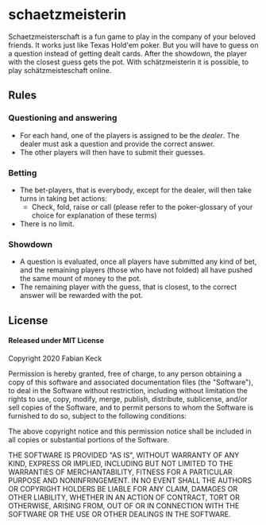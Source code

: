 # schaetzmeisterin

Schaetzmeisterschaft is a fun game to play in the company of your beloved friends. It works just like Texas Hold'em poker. But you will have to guess on a question instead of getting dealt cards. After the showdown, the player with the closest guess gets the pot.
With schätzmeisterin it is possible, to play schätzmeisteschaft online. 

## Rules
### Questioning and answering
- For each hand, one of the players is assigned to be the *dealer*. The dealer must ask a question and provide the correct answer.
- The other players will then have to submit their guesses.

### Betting
- The bet-players, that is everybody, except for the dealer, will then take turns in taking bet actions:
    - Check, fold, raise or call (please refer to the poker-glossary of your choice for explanation of these terms)
- There is no limit.

### Showdown
- A question is evaluated, once all players have submitted any kind of bet, and the remaining players (those who have not folded) all have pushed the same mount of money to the pot.
- The remaining player with the guess, that is closest, to the correct answer will be rewarded with the pot.

## License

#### Released under MIT License

Copyright 2020 Fabian Keck

Permission is hereby granted, free of charge, to any person obtaining a copy of this software and associated documentation files (the "Software"), to deal in the Software without restriction, including without limitation the rights to use, copy, modify, merge, publish, distribute, sublicense, and/or sell copies of the Software, and to permit persons to whom the Software is furnished to do so, subject to the following conditions:

The above copyright notice and this permission notice shall be included in all copies or substantial portions of the Software.

THE SOFTWARE IS PROVIDED "AS IS", WITHOUT WARRANTY OF ANY KIND, EXPRESS OR IMPLIED, INCLUDING BUT NOT LIMITED TO THE WARRANTIES OF MERCHANTABILITY, FITNESS FOR A PARTICULAR PURPOSE AND NONINFRINGEMENT. IN NO EVENT SHALL THE AUTHORS OR COPYRIGHT HOLDERS BE LIABLE FOR ANY CLAIM, DAMAGES OR OTHER LIABILITY, WHETHER IN AN ACTION OF CONTRACT, TORT OR OTHERWISE, ARISING FROM, OUT OF OR IN CONNECTION WITH THE SOFTWARE OR THE USE OR OTHER DEALINGS IN THE SOFTWARE.
